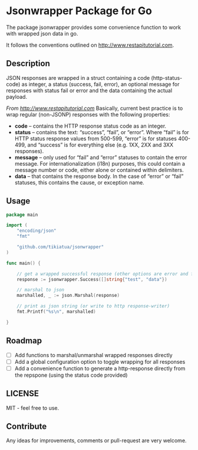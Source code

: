 # Jsonwrapper Package for Go

The package jsonwrapper provides some convenience function to work with
wrapped json data in go.

It follows the conventions outlined on http://www.restapitutorial.com.

## Description
JSON responses are wrapped in a struct containing a code (http-status-code) as integer,
a status (success, fail, error), an optional message for responses with status fail or error
and the data containing the actual payload.

*From http://www.restapitutorial.com*
Basically, current best practice is to wrap regular (non-JSONP) responses with the following properties:
- **code** – contains the HTTP response status code as an integer.
- **status** – contains the text: “success”, “fail”, or “error”. Where “fail” is for HTTP status response values from 500-599, “error” is for statuses 400-499, and “success” is for everything else (e.g. 1XX, 2XX and 3XX responses).
- **message** – only used for “fail” and “error” statuses to contain the error message. For internationalization (i18n) purposes, this could contain a message number or code, either alone or contained within delimiters.
- **data** – that contains the response body. In the case of “error” or “fail” statuses, this contains the cause, or exception name.

## Usage
```go
package main

import (
	"encoding/json"
	"fmt"

	"github.com/tikiatua/jsonwrapper"
)

func main() {

	// get a wrapped successful response (other options are error and fail)
	response := jsonwrapper.Success([]string{"test", "data"})

	// marshal to json
	marshalled, _ := json.Marshal(response)

	// print as json string (or write to http response-writer)
	fmt.Printf("%s\n", marshalled)

}
```
## Roadmap
- [ ] Add functions to marshal/unmarshal wrapped responses directly
- [ ] Add a global configuration option to toggle wrapping for all responses
- [ ] Add a convenience function to generate a http-response directly from the repspone (using the status code provided)

## LICENSE
MIT - feel free to use.

## Contribute
Any ideas for improvements, comments or pull-request are very welcome.
